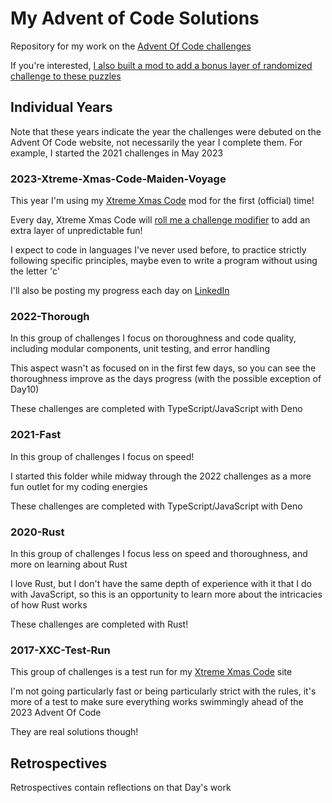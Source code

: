 # My Advent of Code Solutions

Repository for my work on the [Advent Of Code challenges](https://adventofcode.com/)

If you're interested, [I also built a mod to add a bonus layer of randomized challenge to these puzzles](https://www.xtremexmascode.com/modifier/11/option/203/)

## Individual Years

Note that these years indicate the year the challenges were debuted on the Advent Of Code website, not necessarily the year I complete them. For example, I started the 2021 challenges in May 2023

### 2023-Xtreme-Xmas-Code-Maiden-Voyage

This year I'm using my [Xtreme Xmas Code](https://www.xtremexmascode.com/) mod for the first (official) time!

Every day, Xtreme Xmas Code will [roll me a challenge modifier](https://www.xtremexmascode.com/about) to add an extra layer of unpredictable fun!

I expect to code in languages I've never used before, to practice strictly following specific principles, maybe even to write a program without using the letter 'c'

I'll also be posting my progress each day on [LinkedIn](https://www.linkedin.com/in/kyle-beechly/)

### 2022-Thorough

In this group of challenges I focus on thoroughness and code quality, including modular components, unit testing, and error handling

This aspect wasn't as focused on in the first few days, so you can see the thoroughness improve as the days progress (with the possible exception of Day10)

These challenges are completed with TypeScript/JavaScript with Deno

### 2021-Fast

In this group of challenges I focus on speed!

I started this folder while midway through the 2022 challenges as a more fun outlet for my coding energies

These challenges are completed with TypeScript/JavaScript with Deno

### 2020-Rust

In this group of challenges I focus less on speed and thoroughness, and more on learning about Rust

I love Rust, but I don't have the same depth of experience with it that I do with JavaScript, so this is an opportunity to learn more about the intricacies of how Rust works

These challenges are completed with Rust!

### 2017-XXC-Test-Run

This group of challenges is a test run for my [Xtreme Xmas Code](https://www.xtremexmascode.com/) site

I'm not going particularly fast or being particularly strict with the rules, it's more of a test to make sure everything works swimmingly ahead of the 2023 Advent Of Code

They are real solutions though!

## Retrospectives

Retrospectives contain reflections on that Day's work
